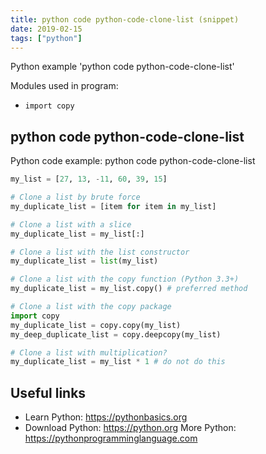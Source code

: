 ```yaml
---
title: python code python-code-clone-list (snippet)
date: 2019-02-15
tags: ["python"]
---
```

Python example 'python code python-code-clone-list'


Modules used in program: 
* `import copy`

## python code python-code-clone-list

Python code example: python code python-code-clone-list

```python
my_list = [27, 13, -11, 60, 39, 15]

# Clone a list by brute force
my_duplicate_list = [item for item in my_list]

# Clone a list with a slice
my_duplicate_list = my_list[:]

# Clone a list with the list constructor
my_duplicate_list = list(my_list) 

# Clone a list with the copy function (Python 3.3+)
my_duplicate_list = my_list.copy() # preferred method

# Clone a list with the copy package
import copy
my_duplicate_list = copy.copy(my_list)
my_deep_duplicate_list = copy.deepcopy(my_list)

# Clone a list with multiplication?
my_duplicate_list = my_list * 1 # do not do this


```

## Useful links

- Learn Python: https://pythonbasics.org
- Download Python: https://python.org
More Python: https://pythonprogramminglanguage.com
